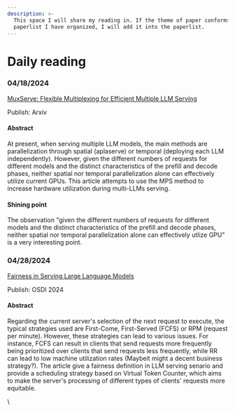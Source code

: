 ```yaml
---
description: >-
  This space I will share my reading in. If the theme of paper conforms to the
  paperlist I have organized, I will add it into the paperlist.
---
```


# Daily reading

### 04/18/2024

[MuxServe: Flexible Multiplexing for Efficient Multiple LLM Serving](https://arxiv.org/abs/2404.02015)

Publish: Arxiv

#### Abstract

At present, when serving multiple LLM models, the main methods are parallelization through spatial (aplaserve) or temporal (deploying each LLM independently). However, given the different numbers of requests for different models and the distinct characteristics of the prefill and decode phases, neither spatial nor temporal parallelization alone can effectively utilize current GPUs. This article attempts to use the MPS method to increase hardware utilization during multi-LLMs serving.

#### Shining point

The observation "given the different numbers of requests for different models and the distinct characteristics of the prefill and decode phases, neither spatial nor temporal parallelization alone can effectively utlize GPU" is a very interesting point.



### 04/28/2024

[Fairness in Serving Large Language Models](https://arxiv.org/abs/2401.00588)

Publish: OSDI 2024

#### Abstract

Regarding the current server's selection of the next request to execute, the typical strategies used are First-Come, First-Served (FCFS) or RPM (request per minute). However, these strategies can lead to various issues. For instance, FCFS can result in clients that send requests more frequently being prioritized over clients that send requests less frequently, while RR can lead to low machine utilization rates (Maybeit might a decent business strategy?). The article give a fairness definition in LLM serving senario and provide a scheduling strategy based on Virtual Token Counter, which aims to make the server's processing of different types of clients' requests more equitable.

\


